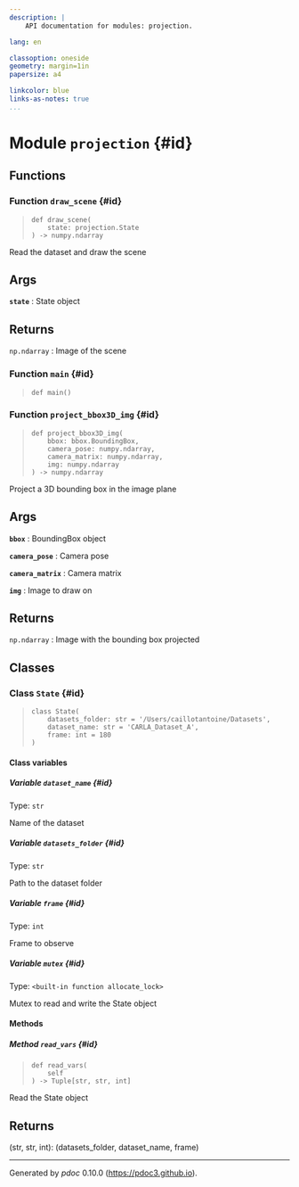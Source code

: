 ```yaml
---
description: |
    API documentation for modules: projection.

lang: en

classoption: oneside
geometry: margin=1in
papersize: a4

linkcolor: blue
links-as-notes: true
...
```



    
# Module `projection` {#id}






    
## Functions


    
### Function `draw_scene` {#id}




>     def draw_scene(
>         state: projection.State
>     ) ‑> numpy.ndarray


Read the dataset and draw the scene


Args
------

**```state```**
:   State object



Returns
------

<code>np.ndarray</code>
:   Image of the scene



    
### Function `main` {#id}




>     def main()




    
### Function `project_bbox3D_img` {#id}




>     def project_bbox3D_img(
>         bbox: bbox.BoundingBox,
>         camera_pose: numpy.ndarray,
>         camera_matrix: numpy.ndarray,
>         img: numpy.ndarray
>     ) ‑> numpy.ndarray


Project a 3D bounding box in the image plane


Args
------

**```bbox```**
:   BoundingBox object


**```camera_pose```**
:   Camera pose


**```camera_matrix```**
:   Camera matrix


**```img```**
:   Image to draw on



Returns
------

<code>np.ndarray</code>
:   Image with the bounding box projected




    
## Classes


    
### Class `State` {#id}




>     class State(
>         datasets_folder: str = '/Users/caillotantoine/Datasets',
>         dataset_name: str = 'CARLA_Dataset_A',
>         frame: int = 180
>     )







    
#### Class variables


    
##### Variable `dataset_name` {#id}



Type: `str`

Name of the dataset

    
##### Variable `datasets_folder` {#id}



Type: `str`

Path to the dataset folder

    
##### Variable `frame` {#id}



Type: `int`

Frame to observe

    
##### Variable `mutex` {#id}



Type: `<built-in function allocate_lock>`

Mutex to read and write the State object




    
#### Methods


    
##### Method `read_vars` {#id}




>     def read_vars(
>         self
>     ) ‑> Tuple[str, str, int]


Read the State object


Returns
------

(str, str, int): (datasets_folder, dataset_name, frame)


-----
Generated by *pdoc* 0.10.0 (<https://pdoc3.github.io>).

